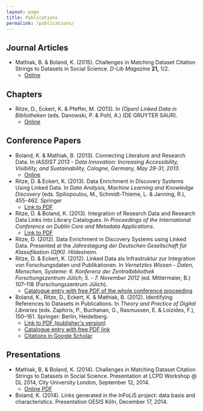 ```yaml
---
layout: page
title: Publications
permalink: /publications/
---
```


## Journal Articles

 * Mathiak, B. &amp; Boland, K. (2015). Challenges in Matching Dataset Citation Strings to Datasets in Social Science. <i>D-Lib Magazine</i> <b>21,</b> 1/2.
   * [Online](http://www.dlib.org/dlib/january15/mathiak/01mathiak.html)

## Chapters

 * Ritze, D., Eckert, K. &amp; Pfeffer, M. (2013). In <i>(Open) Linked Data in Bibliotheken</i> (eds. Danowski, P. &amp; Pohl, A.) (DE GRUYTER SAUR).
   * [Online](http://www.degruyter.com/view/books/9783110278736/9783110278736.122/9783110278736.122.xml)

## Conference Papers

 * Boland, K. &amp; Mathiak, B. (2013). Connecting Literature and Research Data. In <i>IASSIST 2013 - Data Innovation: Increasing Accessibility, Visibility, and Sustainability, Cologne, Germany, May 29-31, 2013</i>.
   * [Online](http://www.iassistdata.org/conferences/2013/presentation/3556)
 * Ritze, D. &amp; Eckert, K. (2013). Data Enrichment in Discovery Systems Using Linked Data. In <i>Data Analysis, Machine Learning and Knowledge Discovery</i> (eds. Spiliopoulou, M., Schmidt-Thieme, L. &amp; Janning, R.), 455-462. Springer
   * [Link to PDF](http://dx.doi.org/10.1007/978-3-319-01595-8_49)
 * Ritze, D. &amp; Boland, K. (2013). Integration of Research Data and Research Data Links into Library Catalogues. In <i>Proceedings of the International Conference on Dublin Core and Metadata Applications</i>.
   * [Link to PDF](http://dcevents.dublincore.org/IntConf/dc-2013/paper/view/156&)
 * Ritze, D. (2012). Data Enrichment in Discovery Systems using Linked Data. Presented at the <i>Jahrestagung der Deutschen Gesellschaft für Klassifikation (GfKl)</i>. Hildesheim.
* Ritze, D. &amp; Eckert, K. (2012). Linked Data als Infrastruktur zur Integration von Forschungsdaten und Publikationen. In <i>Vernetztes Wissen - Daten, Menschen, Systeme: 6. Konferenz der Zentralbibliothek Forschungszentrum Jülich; 5. - 7. November 2012</i> (ed. Mittermaier, B.) 107–118 (Forschungszentrum Jülich).
     * [Catalogue entry with free PDF of the whole conference proceeding](http://juser.fz-juelich.de/record/126960/)
 *  Boland, K., Ritze, D., Eckert, K. &amp; Mathiak, B. (2012). Identifying References to Datasets in Publications. In <i>Theory and Practice of Digital Libraries</i> (eds. Zaphiris, P., Buchanan, G., Rasmussen, E. &amp; Loizides, F.), 150–161. Springer: Berlin, Heidelberg.
    * [Link to PDF (publisher's version)](http://link.springer.com/chapter/10.1007%2F978-3-642-33290-6_17)
    * [Catalogue entry with free PDF link](https://ub-madoc.bib.uni-mannheim.de/32554/)
    * [Citations in Google Scholar](http://scholar.google.de/scholar?cites=12713728362450921581&as_sdt=2005&sciodt=0,5)


## Presentations

 * Mathiak, B. &amp; Boland, K. (2014). Challenges in Matching Dataset Citation Strings to Datasets in Social Science. Presentation at LCPD Workshop @ DL 2014, City University London, September 12, 2014.
    * [Online PDF](http://lcpd2014.research-infrastructures.eu/img/Boland.pdf)
 * Boland, K. (2014). Links generated in the InFoLiS project: data basis and characteristics. Presentation GESIS Köln, December 17, 2014.
